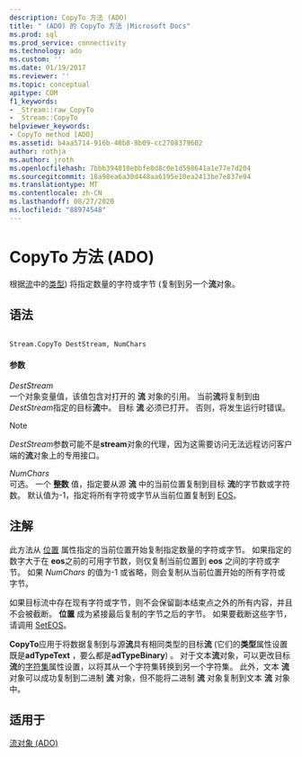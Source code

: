 ```yaml
---
description: CopyTo 方法 (ADO)
title: " (ADO) 的 CopyTo 方法 |Microsoft Docs"
ms.prod: sql
ms.prod_service: connectivity
ms.technology: ado
ms.custom: ''
ms.date: 01/19/2017
ms.reviewer: ''
ms.topic: conceptual
apitype: COM
f1_keywords:
- _Stream::raw_CopyTo
- _Stream::CopyTo
helpviewer_keywords:
- CopyTo method [ADO]
ms.assetid: b4aa5714-916b-48b8-8b09-cc2708379602
author: rothja
ms.author: jroth
ms.openlocfilehash: 7bbb394810ebbfe8d8c0e1d598641a1e77e7d204
ms.sourcegitcommit: 18a98ea6a30d448aa6195e10ea2413be7e837e94
ms.translationtype: MT
ms.contentlocale: zh-CN
ms.lasthandoff: 08/27/2020
ms.locfileid: "88974548"
---
```

# <a name="copyto-method-ado"></a>CopyTo 方法 (ADO)
根据[流](./stream-object-ado.md)中的[类型](./type-property-ado-stream.md)) 将指定数量的字符或字节 (复制到另一个**流**对象。  
  
## <a name="syntax"></a>语法  
  
```  
  
Stream.CopyTo DestStream, NumChars  
```  
  
#### <a name="parameters"></a>参数  
 *DestStream*  
 一个对象变量值，该值包含对打开的 **流** 对象的引用。 当前**流**将复制到由*DestStream*指定的目标**流**中。 目标 **流** 必须已打开。 否则，将发生运行时错误。  
  
> [!NOTE]
>  *DestStream*参数可能不是**stream**对象的代理，因为这需要访问无法远程访问客户端的**流**对象上的专用接口。  
  
 *NumChars*  
 可选。 一个 **整数** 值，指定要从源 **流** 中的当前位置复制到目标 **流**的字节数或字符数。 默认值为-1，指定将所有字符或字节从当前位置复制到 [EOS](./eos-property.md)。  
  
## <a name="remarks"></a>注解  
 此方法从 [位置](./position-property-ado.md) 属性指定的当前位置开始复制指定数量的字符或字节。 如果指定的数字大于在 **eos**之前的可用字节数，则仅复制当前位置到 **eos** 之间的字符或字节。 如果 *NumChars* 的值为-1 或省略，则会复制从当前位置开始的所有字符或字节。  
  
 如果目标流中存在现有字符或字节，则不会保留副本结束点之外的所有内容，并且不会被截断。 **位置** 成为紧接最后复制的字节之后的字节。 如果要截断这些字节，请调用 [SetEOS](./seteos-method.md)。  
  
 **CopyTo**应用于将数据复制到与源**流**具有相同类型的目标**流** (它们的**类型**属性设置既是**adTypeText** ，要么都是**adTypeBinary**) 。 对于文本**流**对象，可以更改目标**流**的[字符集](./charset-property-ado.md)属性设置，以将其从一个字符集转换到另一个字符集。 此外，文本 **流** 对象可以成功复制到二进制 **流** 对象，但不能将二进制 **流** 对象复制到文本 **流** 对象中。  
  
## <a name="applies-to"></a>适用于  
 [流对象 (ADO)](./stream-object-ado.md)
